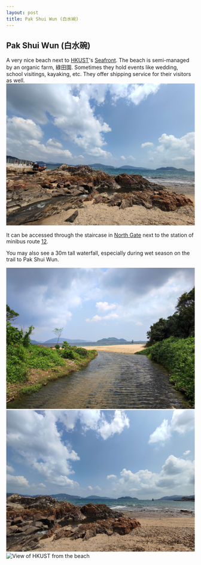 ```yaml
---
layout: post
title: Pak Shui Wun (白水碗)
---
```

## Pak Shui Wun (白水碗)

A very nice beach next to [HKUST](/_pages/places/chapter0/HKUST_content.md)'s [Seafront](). The beach is semi-managed by an organic farm, 綠田園. Sometimes they hold events like wedding, school visitings, kayaking, etc. They offer shipping service for their visitors as well.
![Ship in Pak SHui Wun](/media/ship.jpg)

It can be accessed through the staircase in [North Gate](../chapter0/North_Gate.md) next to the station of minibus route [12]().

You may also see a 30m tall waterfall, especially during wet season on the trail to Pak Shui Wun.

![Inside Pak Shui Wun](/media/insidePakShuiWun.jpg)
![Inside Pak Shui Wun](/media/Pakshuiwun2.jpg)
![View of HKUST from the beach](/media/pak_shui_wun.png)
